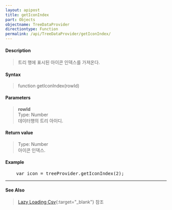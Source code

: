 ```yaml
---
layout: apipost
title: getIconIndex
part: Objects
objectname: TreeDataProvider
directiontype: Function
permalink: /api/TreeDataProvider/getIconIndex/
---
```



#### Description

> 트리 행에 표시된 아이콘 인덱스를 가져온다.  

#### Syntax

> function getIconIndex(rowId)  

#### Parameters

> **rowId**  
> Type: Number  
> 데이터행의 트리 아이디.  

#### Return value

> Type: Number  
> 아이콘 인덱스.  

#### Example

<pre class="prettyprint">
    var icon = treeProvider.getIconIndex(2);
</pre>

---
#### See Also

> [Lazy Loading Csv](http://demo.realgrid.net/Demo/TreeLazyLoading2){:target="_blank"} 참조   
